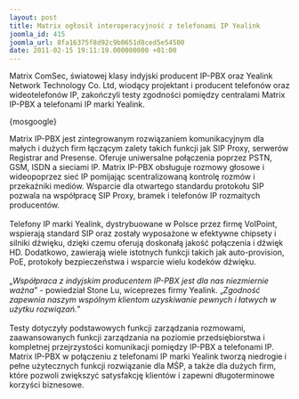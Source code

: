 ```yaml
---
layout: post
title: Matrix ogłosił interoperacyjność z telefonami IP Yealink
joomla_id: 415
joomla_url: 8fa16375f8d92c9b0651d8ced5e54500
date: 2011-02-15 19:11:19.000000000 +01:00
---
```

Matrix ComSec, światowej klasy indyjski producent IP-PBX oraz Yealink Network Technology Co. Ltd, wiodący projektant i producent telefon&oacute;w oraz wideotelefon&oacute;w IP, zakończyli testy zgodności pomiędzy centralami Matrix IP-PBX a telefonami IP marki Yealink.<p>{mosgoogle}</p><p>Matrix IP-PBX jest zintegrowanym rozwiązaniem komunikacyjnym dla małych i dużych firm łączącym zalety takich funkcji jak SIP Proxy, serwer&oacute;w Registrar and Presense. Oferuje uniwersalne połączenia poprzez PSTN, GSM, ISDN a sieciami IP. Matrix IP-PBX obsługuje rozmowy głosowe i wideopoprzez sieć IP pomijając scentralizowaną kontrolę rozm&oacute;w i przekaźniki medi&oacute;w. Wsparcie dla otwartego standardu protokołu SIP pozwala na wsp&oacute;łpracę SIP Proxy, bramek i telefon&oacute;w IP rozmaitych producent&oacute;w.<br /><br />Telefony IP marki Yealink, dystrybuowane w Polsce przez firmę VoIPoint, wspierają standard SIP oraz zostały wyposażone w efektywne chipsety i silniki dźwięku, dzięki czemu oferują doskonałą jakość połączenia i dźwięk HD. Dodatkowo, zawierają wiele istotnych funkcji takich jak auto-provision, PoE, protokoły bezpieczeństwa i wsparcie wielu kodek&oacute;w dźwięku.<br /><br />&bdquo;<em>Wsp&oacute;łpraca z indyjskim producentem IP-PBX jest dla nas niezmiernie ważna</em>&rdquo; - powiedział Stone Lu, wiceprezes firmy Yealink. &bdquo;<em>Zgodność zapewnia naszym wsp&oacute;lnym klientom uzyskiwanie pewnych i łatwych w użytku rozwiązań.</em>&rdquo;<br /><br />Testy dotyczyły podstawowych funkcji zarządzania rozmowami, zaawansowanych funkcji zarządzania na poziomie przedsiębiorstwa i kompletnej przejrzystości komunikacji pomiędzy IP-PBX a telefonami IP. Matrix IP-PBX w połączeniu z telefonami IP marki Yealink tworzą niedrogie i pełne użytecznych funkcji rozwiązanie dla MŚP, a także dla dużych firm, kt&oacute;re pozwoli zwiększyć satysfakcję klient&oacute;w i zapewni długoterminowe korzyści biznesowe.</p>
